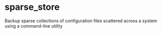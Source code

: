 # sparse_store
Backup sparse collections of configuration files scattered across a system using a command-line utility
